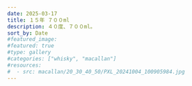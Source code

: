 ```yaml
---
date: 2025-03-17
title: １５年 ７００ml
description: ４０度、７００ml。
sort_by: Date
#featured_image: 
#featured: true
#type: gallery
#categories: ["whisky", "macallan"]
#resources:
#  - src: macallan/20_30_40_50/PXL_20241004_100905984.jpg
---
```

